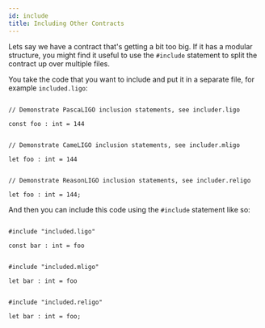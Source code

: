 ```yaml
---
id: include
title: Including Other Contracts
---
```


Lets say we have a contract that's getting a bit too big. If it has a modular
structure, you might find it useful to use the `#include` statement to split the
contract up over multiple files.


You take the code that you want to include and put it in a separate file, for
example `included.ligo`:

<!--DOCUSAURUS_CODE_TABS-->

<!--PascaLIGO-->
```pascaligo

// Demonstrate PascaLIGO inclusion statements, see includer.ligo

const foo : int = 144
```

<!--CameLIGO-->
```cameligo

// Demonstrate CameLIGO inclusion statements, see includer.mligo

let foo : int = 144
```

<!--ReasonLIGO-->
```reasonligo

// Demonstrate ReasonLIGO inclusion statements, see includer.religo

let foo : int = 144;
```

<!--END_DOCUSAURUS_CODE_TABS-->


And then you can include this code using the `#include` statement like so:

<!--DOCUSAURUS_CODE_TABS-->

<!--PascaLIGO-->
```pascaligo

#include "included.ligo"

const bar : int = foo
```

<!--CameLIGO-->
```cameligo

#include "included.mligo"

let bar : int = foo
```

<!--ReasonLIGO-->
```reasonligo

#include "included.religo"

let bar : int = foo;
```

<!--END_DOCUSAURUS_CODE_TABS-->

